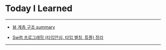 # Today I Learned

---

- [뷰 계층 구조 summary](https://vincentgeranium.github.io/ios,/swift/2019/09/09/View-hierarchy.html)

- [Swift 프로그래밍 (타입안심, 타입 별칭, 튜플) 정리](https://vincentgeranium.github.io/ios,/swift/2019/09/09/Swift-Study.html)

---
